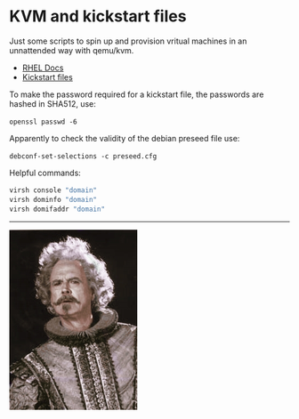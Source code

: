 # KVM and kickstart files

Just some scripts to spin up and provision vritual machines in an unnattended way with qemu/kvm.


- [RHEL Docs](https://docs.redhat.com/en/documentation/red_hat_enterprise_linux/6/html/installation_guide/ch-kickstart2)
- [Kickstart files](https://www.cyberciti.biz/faq/kvm-install-centos-redhat-using-kickstart-ks-cfg/)


To make the password required for a kickstart file, the passwords are hashed in SHA512, use: 


`openssl passwd -6`


Apparently to check the validity of the debian preseed file use:


`debconf-set-selections -c preseed.cfg`


Helpful commands:

```bash
virsh console "domain"
virsh dominfo "domain"
virsh domifaddr "domain"
```

---

![a picture of nearly headless nick from harry potter, because this setup is, well, nearly headless](./image.png)